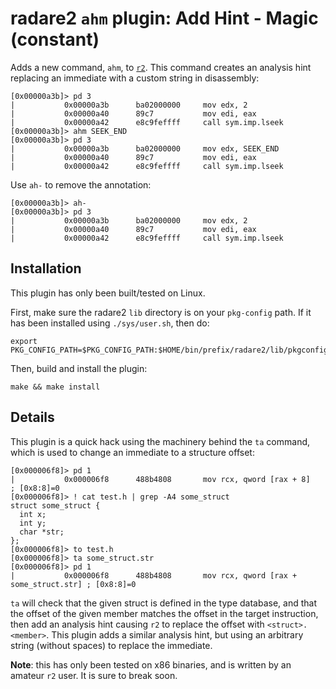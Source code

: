 # radare2 `ahm` plugin: Add Hint - Magic (constant)

Adds a new command, `ahm`, to
[`r2`](https://github.com/radare/radare2). This command creates an
analysis hint replacing an immediate with a custom string in
disassembly:

    [0x00000a3b]> pd 3
    |           0x00000a3b      ba02000000     mov edx, 2
    |           0x00000a40      89c7           mov edi, eax
    |           0x00000a42      e8c9feffff     call sym.imp.lseek
    [0x00000a3b]> ahm SEEK_END
    [0x00000a3b]> pd 3
    |           0x00000a3b      ba02000000     mov edx, SEEK_END
    |           0x00000a40      89c7           mov edi, eax
    |           0x00000a42      e8c9feffff     call sym.imp.lseek

Use `ah-` to remove the annotation:

    [0x00000a3b]> ah-
    [0x00000a3b]> pd 3
    |           0x00000a3b      ba02000000     mov edx, 2
    |           0x00000a40      89c7           mov edi, eax
    |           0x00000a42      e8c9feffff     call sym.imp.lseek

## Installation
This plugin has only been built/tested on Linux.

First, make sure the radare2 `lib` directory is on your `pkg-config`
path. If it has been installed using `./sys/user.sh`, then do:

    export PKG_CONFIG_PATH=$PKG_CONFIG_PATH:$HOME/bin/prefix/radare2/lib/pkgconfig

Then, build and install the plugin:

    make && make install

## Details
This plugin is a quick hack using the machinery behind the `ta`
command, which is used to change an immediate to a structure offset:

    [0x000006f8]> pd 1
    |           0x000006f8      488b4808       mov rcx, qword [rax + 8]    ; [0x8:8]=0
    [0x000006f8]> ! cat test.h | grep -A4 some_struct
    struct some_struct {
      int x;
      int y;
      char *str;
    };
    [0x000006f8]> to test.h
    [0x000006f8]> ta some_struct.str
    [0x000006f8]> pd 1
    |           0x000006f8      488b4808       mov rcx, qword [rax + some_struct.str] ; [0x8:8]=0

`ta` will check that the given struct is defined in the type database,
and that the offset of the given member matches the offset in the
target instruction, then add an analysis hint causing `r2` to replace
the offset with `<struct>.<member>`. This plugin adds a similar
analysis hint, but using an arbitrary string (without spaces) to
replace the immediate.

**Note**: this has only been tested on x86 binaries, and is written by
an amateur `r2` user. It is sure to break soon.
